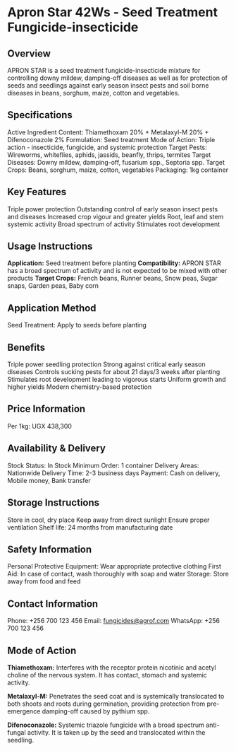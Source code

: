 # Apron Star 42Ws - Seed Treatment Fungicide-insecticide

## Overview
APRON STAR is a seed treatment fungicide-insecticide mixture for controlling downy mildew, damping-off diseases as well as for protection of seeds and seedlings against early season insect pests and soil borne diseases in beans, sorghum, maize, cotton and vegetables.

## Specifications
Active Ingredient Content: Thiamethoxam 20% + Metalaxyl-M 20% + Difenoconazole 2%
Formulation: Seed treatment
Mode of Action: Triple action - insecticide, fungicide, and systemic protection
Target Pests: Wireworms, whiteflies, aphids, jassids, beanfly, thrips, termites
Target Diseases: Downy mildew, damping-off, fusarium spp., Septoria spp.
Target Crops: Beans, sorghum, maize, cotton, vegetables
Packaging: 1kg container

## Key Features
Triple power protection
Outstanding control of early season insect pests and diseases
Increased crop vigour and greater yields
Root, leaf and stem systemic activity
Broad spectrum of activity
Stimulates root development

## Usage Instructions
**Application:** Seed treatment before planting
**Compatibility:** APRON STAR has a broad spectrum of activity and is not expected to be mixed with other products
**Target Crops:** French beans, Runner beans, Snow peas, Sugar snaps, Garden peas, Baby corn

## Application Method
Seed Treatment: Apply to seeds before planting

## Benefits
Triple power seedling protection
Strong against critical early season diseases
Controls sucking pests for about 21 days/3 weeks after planting
Stimulates root development leading to vigorous starts
Uniform growth and higher yields
Modern chemistry-based protection

## Price Information
Per 1kg: UGX 438,300

## Availability & Delivery
Stock Status: In Stock
Minimum Order: 1 container
Delivery Areas: Nationwide
Delivery Time: 2-3 business days
Payment: Cash on delivery, Mobile money, Bank transfer

## Storage Instructions
Store in cool, dry place
Keep away from direct sunlight
Ensure proper ventilation
Shelf life: 24 months from manufacturing date

## Safety Information
Personal Protective Equipment: Wear appropriate protective clothing
First Aid: In case of contact, wash thoroughly with soap and water
Storage: Store away from food and feed

## Contact Information
Phone: +256 700 123 456
Email: fungicides@agrof.com
WhatsApp: +256 700 123 456

## Mode of Action
**Thiamethoxam:** Interferes with the receptor protein nicotinic and acetyl choline of the nervous system. It has contact, stomach and systemic activity.

**Metalaxyl-M:** Penetrates the seed coat and is systemically translocated to both shoots and roots during germination, providing protection from pre-emergence damping-off caused by pythium spp.

**Difenoconazole:** Systemic triazole fungicide with a broad spectrum anti-fungal activity. It is taken up by the seed and translocated within the seedling.

